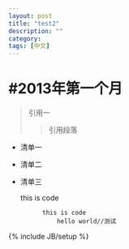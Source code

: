 ```yaml
---
layout: post
title: "test2"
description: ""
category: 
tags: [中文]
---
```


#2013年第一个月
=========
>引用一
>>引用段落

+ 清单一
+ 清单二
+ 清单三
    
    this is code
    
  			this is code
				hello world//测试    
    



{% include JB/setup %}
